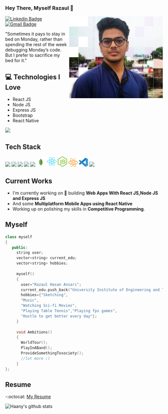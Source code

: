 ### Hey There, Myself Razaul 👋

<img src = 'https://github.com/im-rh-ansari/im-rh-ansari/blob/main/data/Profile.jpg' alt = 'Me' align='right' width=300px/>

[![Linkedin Badge](https://img.shields.io/badge/-Razaul-blue?style=flat-square&logo=Linkedin&logoColor=white&link=https://www.linkedin.com/in/razaul-hasan-ansari-51a582195/)](https://www.linkedin.com/in/ankay21200/) [![Gmail Badge](https://img.shields.io/badge/-razaulhasanansari2000@gmail.com-c14438?style=flat-square&logo=Gmail&logoColor=white&link=mailto:razaulhasanansari2000@gmail.com)](mailto:razaulhasanansari2000@gmail.com)

"Sometimes it pays to stay in bed on Monday, rather than spending the rest of the week debugging Monday’s code. But I prefer to sacrifice my bed for it."

## :computer: Technologies I Love
* React JS
* Node JS
* Express JS
* Bootstrap
* React Native


<img src = "https://github-readme-stats.vercel.app/api/top-langs/?username=im-rh-ansari&layout=compact">

## Tech Stack
<img src = 'https://github.com/MarikIshtar007/MarikIshtar007/blob/master/images/c-original.svg' width='30'/> <img src = 'https://github.com/MarikIshtar007/MarikIshtar007/blob/master/images/cpp.svg' width='30'/> <img src = 'https://github.com/MarikIshtar007/MarikIshtar007/blob/master/images/bootstrap.svg' width='30'/> <img src = 'https://github.com/MarikIshtar007/MarikIshtar007/blob/master/images/css.svg' height='30'/> <img src = 'https://github.com/MarikIshtar007/MarikIshtar007/blob/master/images/html.svg' width='30'/> <img src = 'https://github.com/im-rh-ansari/im-rh-ansari/blob/main/data/mongodb-icon-1.svg' width='30'/> <img src = 'https://github.com/im-rh-ansari/im-rh-ansari/blob/main/data/react-2.svg' width='30'/> <img src = 'https://github.com/im-rh-ansari/im-rh-ansari/blob/main/data/nodejs-icon.svg' width='30'/> <img src = 'https://github.com/im-rh-ansari/im-rh-ansari/blob/main/data/react-native-firebase-1.svg' width='30'/> <img src = 'https://github.com/im-rh-ansari/im-rh-ansari/blob/main/data/visual-studio-code-1.svg' width='30'/> <img src = 'https://github.com/MarikIshtar007/MarikIshtar007/blob/master/images/git.svg' width='30'/>
 
## Current Works
 * I'm currently working on 🔭 building **Web Apps With React JS,Node JS and Express JS** 
 * And some **Multiplatform Mobile Apps using React Native**
 * Working up on polishing my skills  in **Competitive Programming**.
 
  ## Myself
 ```c++
 class myself
 {
    public:
      string user;
      vector<string> current_edu;
      vector<string> hobbies;
    
      myself()
      {
        user="Razaul Hasan Ansari";
        current_edu.push_back("University Institute of Engineering and Technology Panjab University";
        hobbies={"Sketching",
        "Music",
        "Watching Sci-fi Movies",
        "Playing Table Tennis","Playing fps games",
        "Hustle to get better every day"};
      }
      
      void Ambitions()
      {
        WorldTour();
        PlayInABand();
        ProvideSomethingTosociety();
        //lot more ;)
      }
 };
 ```

 ## Resume
 -:octocat: [My Resume](https://drive.google.com/file/d/1HaSf6t2wAzHNltrBLIGdNk0I_4IGVASE/view?usp=sharing)

 ![Haany's github stats](https://github-readme-stats.vercel.app/api?username=im-rh-ansari&show_icons=true&hide=[%22issues%22])
